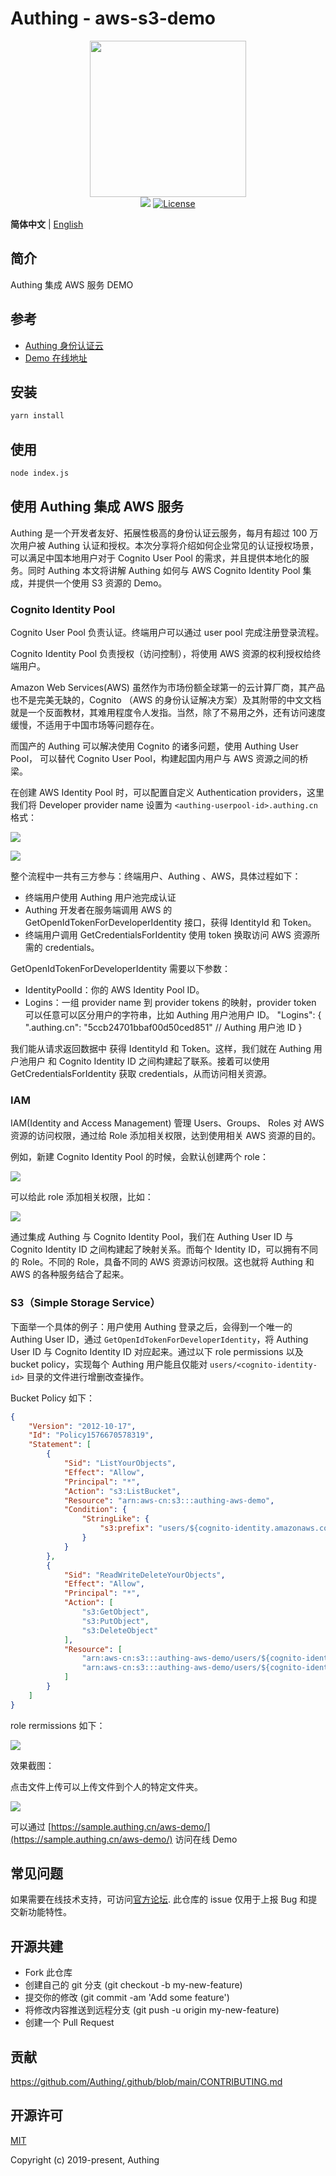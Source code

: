 # Authing - aws-s3-demo
<div align=center>
  <img width="250" src="https://files.authing.co/authing-console/authing-logo-new-20210924.svg" />
</div>

<div align="center">
    <a href="https://forum.authing.cn/" target="_blank"><img src="https://img.shields.io/badge/chat-forum-blue" /></a>
    <a href="https://opensource.org/licenses/MIT" target="_blank"><img src="https://img.shields.io/badge/License-MIT-success" alt="License"></a>
</div>

**简体中文** | [English](./README.md)

## 简介
Authing 集成 AWS 服务 DEMO

## 参考
- [Authing 身份认证云](https://authing.cn)
- [Demo 在线地址](https://sample.authing.cn/aws-demo/)

## 安装

```sh
yarn install
```

## 使用

```sh
node index.js
```

## 使用 Authing 集成 AWS 服务

Authing 是一个开发者友好、拓展性极高的身份认证云服务，每月有超过 100 万次用户被 Authing 认证和授权。本次分享将介绍如何企业常见的认证授权场景，可以满足中国本地用户对于 Cognito User Pool 的需求，并且提供本地化的服务。同时 Authing 本文将讲解 Authing 如何与 AWS Cognito Identity Pool 集成，并提供一个使用 S3 资源的 Demo。

### Cognito Identity Pool

Cognito User Pool 负责认证。终端用户可以通过 user pool 完成注册登录流程。

Cognito Identity Pool 负责授权（访问控制），将使用 AWS 资源的权利授权给终端用户。

Amazon Web Services(AWS) 虽然作为市场份额全球第一的云计算厂商，其产品也不是完美无缺的，Cognito （AWS 的身份认证解决方案）及其附带的中文文档就是一个反面教材，其难用程度令人发指。当然，除了不易用之外，还有访问速度缓慢，不适用于中国市场等问题存在。

而国产的 Authing 可以解决使用 Cognito 的诸多问题，使用 Authing User Pool， 可以替代 Cognito User Pool，构建起国内用户与 AWS 资源之间的桥梁。

在创建 AWS Identity Pool 时，可以配置自定义 Authentication providers，这里我们将 Developer provider name 设置为 `<authing-userpool-id>.authing.cn`  格式：

![](http://lcjim-img.oss-cn-beijing.aliyuncs.com/2019-12-18-181525.jpg)

![](http://lcjim-img.oss-cn-beijing.aliyuncs.com/2019-12-18-181549.jpg)

整个流程中一共有三方参与：终端用户、Authing 、AWS，具体过程如下：
- 终端用户使用 Authing 用户池完成认证
- Authing 开发者在服务端调用 AWS 的 GetOpenIdTokenForDeveloperIdentity 接口，获得 IdentityId 和 Token。
- 终端用户调用 GetCredentialsForIdentity 使用 token 换取访问 AWS 资源所需的 credentials。

GetOpenIdTokenForDeveloperIdentity 需要以下参数：
- IdentityPoolId：你的 AWS Identity Pool ID。
- Logins：一组 provider name 到 provider tokens 的映射，provider token 可以任意可以区分用户的字符串，比如 Authing 用户池用户 ID。
"Logins": {
    "<authing-userpool-id>.authing.cn": "5ccb24701bbaf00d50ced851" // Authing 用户池 ID
}

我们能从请求返回数据中 获得 IdentityId 和 Token。这样，我们就在 Authing 用户池用户 和 Cognito Identity ID 之间构建起了联系。接着可以使用 GetCredentialsForIdentity 获取 credentials，从而访问相关资源。

### IAM

IAM(Identity and Access Management) 管理 Users、Groups、 Roles 对 AWS 资源的访问权限，通过给 Role 添加相关权限，达到使用相关 AWS 资源的目的。

例如，新建 Cognito Identity Pool 的时候，会默认创建两个 role：

![](http://lcjim-img.oss-cn-beijing.aliyuncs.com/2019-12-18-181645.jpg)

可以给此 role 添加相关权限，比如：

![](http://lcjim-img.oss-cn-beijing.aliyuncs.com/2019-12-18-181702.jpg)

通过集成 Authing 与 Cognito Identity Pool，我们在 Authing User ID 与 Cognito Identity ID 之间构建起了映射关系。而每个 Identity ID，可以拥有不同的 Role。不同的 Role，具备不同的 AWS 资源访问权限。这也就将 Authing 和 AWS 的各种服务结合了起来。

### S3（Simple Storage Service）

下面举一个具体的例子：用户使用 Authing 登录之后，会得到一个唯一的 Authing User ID，通过 `GetOpenIdTokenForDeveloperIdentity`，将 Authing User ID 与 Cognito Identity ID 对应起来。通过以下 role permissions 以及 bucket policy，实现每个 Authing 用户能且仅能对 `users/<cognito-identity-id>` 目录的文件进行增删改查操作。

Bucket Policy 如下：
```json
{
    "Version": "2012-10-17",
    "Id": "Policy1576670578319",
    "Statement": [
        {
            "Sid": "ListYourObjects",
            "Effect": "Allow",
            "Principal": "*",
            "Action": "s3:ListBucket",
            "Resource": "arn:aws-cn:s3:::authing-aws-demo",
            "Condition": {
                "StringLike": {
                    "s3:prefix": "users/${cognito-identity.amazonaws.com:sub}"
                }
            }
        },
        {
            "Sid": "ReadWriteDeleteYourObjects",
            "Effect": "Allow",
            "Principal": "*",
            "Action": [
                "s3:GetObject",
                "s3:PutObject",
                "s3:DeleteObject"
            ],
            "Resource": [
                "arn:aws-cn:s3:::authing-aws-demo/users/${cognito-identity.amazonaws.com:sub}",
                "arn:aws-cn:s3:::authing-aws-demo/users/${cognito-identity.amazonaws.com:sub}/*"
            ]
        }
    ]
}
```

role rermissions 如下：

![](http://lcjim-img.oss-cn-beijing.aliyuncs.com/2019-12-18-182358.png)

效果截图：

点击文件上传可以上传文件到个人的特定文件夹。

![](http://lcjim-img.oss-cn-beijing.aliyuncs.com/2019-12-18-182542.png)

可以通过 [https://sample.authing.cn/aws-demo/](https://sample.authing.cn/aws-demo/) 访问在线 Demo

## 常见问题

如果需要在线技术支持，可访问[官方论坛](https://forum.authing.cn/). 此仓库的 issue 仅用于上报 Bug 和提交新功能特性。

## 开源共建

- Fork 此仓库
- 创建自己的 git 分支 (git checkout -b my-new-feature)
- 提交你的修改 (git commit -am 'Add some feature')
- 将修改内容推送到远程分支 (git push -u origin my-new-feature)
- 创建一个 Pull Request

## 贡献

https://github.com/Authing/.github/blob/main/CONTRIBUTING.md

## 开源许可

[MIT](https://opensource.org/licenses/MIT)

Copyright (c) 2019-present, Authing
